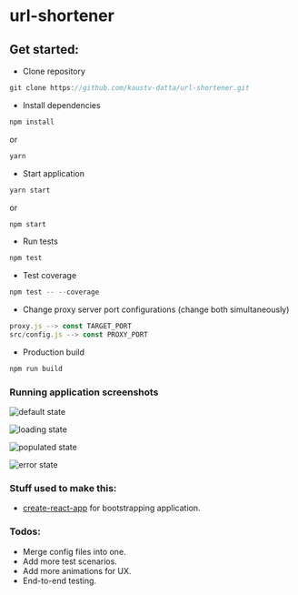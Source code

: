# url-shortener

## Get started:

 * Clone repository
 ```javascript
 git clone https://github.com/kaustv-datta/url-shortener.git
 ```
 * Install dependencies
 ```javascript
 npm install
 ```
 or
  ```javascript
 yarn
 ```
 * Start application
 ```javascript
 yarn start
 ```
 or
  ```javascript
 npm start
 ```
 * Run tests
  ```javascript
 npm test
 ```
 * Test coverage
  ```javascript
 npm test -- --coverage
 ```
 * Change proxy server port configurations (change both simultaneously)
 ```javascript
 proxy.js --> const TARGET_PORT
 src/config.js --> const PROXY_PORT
 ```
  * Production build
  ```javascript
 npm run build
 ```

### Running application screenshots

![default state](https://user-images.githubusercontent.com/6747425/32241311-ceb27c9c-be95-11e7-8223-0303091d642a.png)

![loading state](https://user-images.githubusercontent.com/6747425/32241404-071da660-be96-11e7-8672-f5843c79fe78.png)

![populated state](https://user-images.githubusercontent.com/6747425/32241439-1df3e822-be96-11e7-9990-e1f54ffa91a6.png)

![error state](https://user-images.githubusercontent.com/6747425/32241461-2e508b76-be96-11e7-9601-f7799e819ae1.png)

### Stuff used to make this:

 * [create-react-app](https://github.com/facebookincubator/create-react-app) for bootstrapping application.

### Todos:

* Merge config files into one.
* Add more test scenarios.
* Add more animations for UX.
* End-to-end testing.
